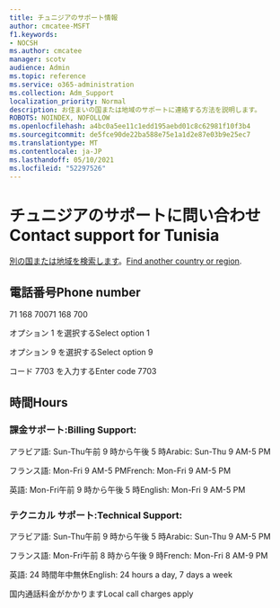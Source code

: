 ```yaml
---
title: チュニジアのサポート情報
author: cmcatee-MSFT
f1.keywords:
- NOCSH
ms.author: cmcatee
manager: scotv
audience: Admin
ms.topic: reference
ms.service: o365-administration
ms.collection: Adm_Support
localization_priority: Normal
description: お住まいの国または地域のサポートに連絡する方法を説明します。
ROBOTS: NOINDEX, NOFOLLOW
ms.openlocfilehash: a4bc0a5ee11c1edd195aebd01c8c62981f10f3b4
ms.sourcegitcommit: de5fce90de22ba588e75e1a1d2e87e03b9e25ec7
ms.translationtype: MT
ms.contentlocale: ja-JP
ms.lasthandoff: 05/10/2021
ms.locfileid: "52297526"
---
```

# <a name="contact-support-for-tunisia"></a><span data-ttu-id="ef833-103">チュニジアのサポートに問い合わせ</span><span class="sxs-lookup"><span data-stu-id="ef833-103">Contact support for Tunisia</span></span>

<span data-ttu-id="ef833-104">[別の国または地域を検索します](../../business-video/get-help-support.md)。</span><span class="sxs-lookup"><span data-stu-id="ef833-104">[Find another country or region](../../business-video/get-help-support.md).</span></span>

## <a name="phone-number"></a><span data-ttu-id="ef833-105">電話番号</span><span class="sxs-lookup"><span data-stu-id="ef833-105">Phone number</span></span>
<span data-ttu-id="ef833-106">71 168 700</span><span class="sxs-lookup"><span data-stu-id="ef833-106">71 168 700</span></span>

<span data-ttu-id="ef833-107">オプション 1 を選択する</span><span class="sxs-lookup"><span data-stu-id="ef833-107">Select option 1</span></span>

<span data-ttu-id="ef833-108">オプション 9 を選択する</span><span class="sxs-lookup"><span data-stu-id="ef833-108">Select option 9</span></span>

<span data-ttu-id="ef833-109">コード 7703 を入力する</span><span class="sxs-lookup"><span data-stu-id="ef833-109">Enter code 7703</span></span>

## <a name="hours"></a><span data-ttu-id="ef833-110">時間</span><span class="sxs-lookup"><span data-stu-id="ef833-110">Hours</span></span>
### <a name="billing-support"></a><span data-ttu-id="ef833-111">課金サポート:</span><span class="sxs-lookup"><span data-stu-id="ef833-111">Billing Support:</span></span>

<span data-ttu-id="ef833-112">アラビア語: Sun-Thu午前 9 時から午後 5 時</span><span class="sxs-lookup"><span data-stu-id="ef833-112">Arabic: Sun-Thu 9 AM-5 PM</span></span>

<span data-ttu-id="ef833-113">フランス語: Mon-Fri 9 AM-5 PM</span><span class="sxs-lookup"><span data-stu-id="ef833-113">French: Mon-Fri 9 AM-5 PM</span></span>

<span data-ttu-id="ef833-114">英語: Mon-Fri午前 9 時から午後 5 時</span><span class="sxs-lookup"><span data-stu-id="ef833-114">English: Mon-Fri 9 AM-5 PM</span></span>

### <a name="technical-support"></a><span data-ttu-id="ef833-115">テクニカル サポート:</span><span class="sxs-lookup"><span data-stu-id="ef833-115">Technical Support:</span></span>

<span data-ttu-id="ef833-116">アラビア語: Sun-Thu午前 9 時から午後 5 時</span><span class="sxs-lookup"><span data-stu-id="ef833-116">Arabic: Sun-Thu 9 AM-5 PM</span></span>

<span data-ttu-id="ef833-117">フランス語: Mon-Fri午前 8 時から午後 9 時</span><span class="sxs-lookup"><span data-stu-id="ef833-117">French: Mon-Fri 8 AM-9 PM</span></span>

<span data-ttu-id="ef833-118">英語: 24 時間年中無休</span><span class="sxs-lookup"><span data-stu-id="ef833-118">English: 24 hours a day, 7 days a week</span></span>

<span data-ttu-id="ef833-119">国内通話料金がかかります</span><span class="sxs-lookup"><span data-stu-id="ef833-119">Local call charges apply</span></span>
